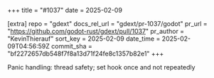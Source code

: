 +++
title = "#1037"
date = 2025-02-09

[extra]
repo = "gdext"
docs_rel_url = "gdext/pr-1037/godot"
pr_url = "https://github.com/godot-rust/gdext/pull/1037"
pr_author = "KevinThierauf"
sort_key = 2025-02-09
date_time = 2025-02-09T04:56:59Z
commit_sha = "bf2272657db548f7f8a13d71f24fe8c1357b82e1"
+++

Panic handling: thread safety; set hook once and not repeatedly
